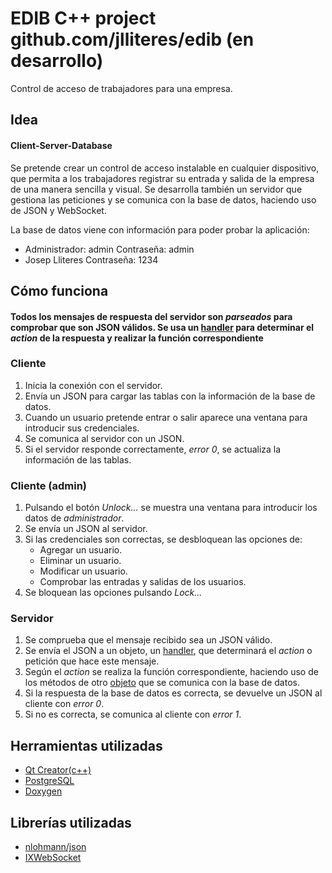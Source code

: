 # EDIB C++ project github.com/jlliteres/edib (en desarrollo)
Control de acceso de trabajadores para una empresa.

## Idea
#### Client-Server-Database
Se pretende crear un control de acceso instalable en cualquier dispositivo, que permita a los trabajadores registrar su entrada y salida de la empresa de una manera sencilla y visual. Se desarrolla también un servidor que gestiona las peticiones y se comunica con la base de datos, haciendo uso de JSON y WebSocket.

La base de datos viene con información para poder probar la aplicación:
- Administrador: admin Contraseña: admin
- Josep Lliteres Contraseña: 1234

## Cómo funciona
#### **Todos los mensajes de respuesta del servidor son _parseados_ para comprobar que son JSON válidos. Se usa un [handler](access_control_client/handler.cpp) para determinar el _action_ de la respuesta y realizar la función correspondiente**

### Cliente
1. Inicia la conexión con el servidor.
2. Envía un JSON para cargar las tablas con la información de la base de datos.
3. Cuando un usuario pretende entrar o salir aparece una ventana para introducir sus credenciales. 
4. Se comunica al servidor con un JSON.
5. Si el servidor responde correctamente, _error 0_, se actualiza la información de las tablas.

### Cliente (admin)
1. Pulsando el botón _Unlock..._ se muestra una ventana para introducir los datos de _administrador_.
2. Se envía un JSON al servidor.
3. Si las credenciales son correctas, se desbloquean las opciones de:
   - Agregar un usuario.
   - Eliminar un usuario.
   - Modificar un usuario.
   - Comprobar las entradas y salidas de los usuarios.
4. Se bloquean las opciones pulsando _Lock..._

### Servidor
1. Se comprueba que el mensaje recibido sea un JSON válido.
2. Se envía el JSON a un objeto, un [handler](access_control_server/handler.cpp), que determinará el _action_ o petición que hace este mensaje.
3. Según el _action_ se realiza la función correspondiente, haciendo uso de los métodos de otro [objeto](access_control_server/database.cpp) que se comunica con la base de datos.
4. Si la respuesta de la base de datos es correcta, se devuelve un JSON al cliente con _error 0_.
5. Si no es correcta, se comunica al cliente con _error 1_.

## Herramientas utilizadas
- [Qt Creator(c++)](https://www.qt.io/)
- [PostgreSQL](https://www.postgresql.org/)
- [Doxygen](http://www.doxygen.nl/)

## Librerías utilizadas
* [nlohmann/json](https://github.com/nlohmann/json)
* [IXWebSocket](https://github.com/machinezone/IXWebSocket)
